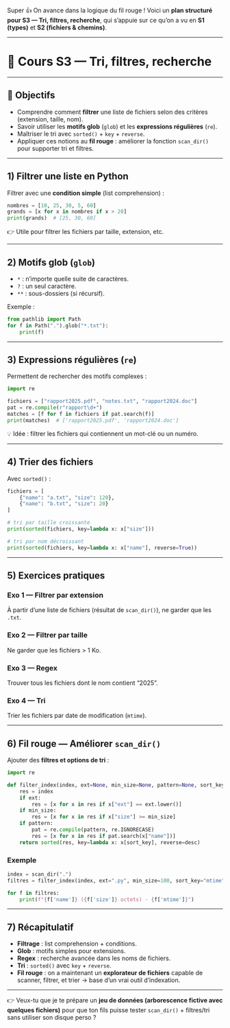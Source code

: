 Super 👍 On avance dans la logique du fil rouge !
Voici un **plan structuré pour S3 — Tri, filtres, recherche**, qui s’appuie sur ce qu’on a vu en **S1 (types)** et **S2 (fichiers & chemins)**.

---

# 📘 Cours S3 — Tri, filtres, recherche

---

## 🎯 Objectifs

- Comprendre comment **filtrer** une liste de fichiers selon des critères (extension, taille, nom).
- Savoir utiliser les **motifs glob** (`glob`) et les **expressions régulières** (`re`).
- Maîtriser le tri avec `sorted()` + `key` + `reverse`.
- Appliquer ces notions au **fil rouge** : améliorer la fonction `scan_dir()` pour supporter tri et filtres.

---

## 1) Filtrer une liste en Python

Filtrer avec une **condition simple** (list comprehension) :

```python
nombres = [10, 25, 30, 5, 60]
grands = [x for x in nombres if x > 20]
print(grands)  # [25, 30, 60]
```

👉 Utile pour filtrer les fichiers par taille, extension, etc.

---

## 2) Motifs glob (`glob`)

- `*` : n’importe quelle suite de caractères.
- `?` : un seul caractère.
- `**` : sous-dossiers (si récursif).

Exemple :

```python
from pathlib import Path
for f in Path(".").glob("*.txt"):
    print(f)
```

---

## 3) Expressions régulières (`re`)

Permettent de rechercher des motifs complexes :

```python
import re

fichiers = ["rapport2025.pdf", "notes.txt", "rapport2024.doc"]
pat = re.compile(r"rapport\d+")
matches = [f for f in fichiers if pat.search(f)]
print(matches)  # ['rapport2025.pdf', 'rapport2024.doc']
```

💡 Idée : filtrer les fichiers qui contiennent un mot-clé ou un numéro.

---

## 4) Trier des fichiers

Avec `sorted()` :

```python
fichiers = [
    {"name": "a.txt", "size": 120},
    {"name": "b.txt", "size": 20}
]

# tri par taille croissante
print(sorted(fichiers, key=lambda x: x["size"]))

# tri par nom décroissant
print(sorted(fichiers, key=lambda x: x["name"], reverse=True))
```

---

## 5) Exercices pratiques

### Exo 1 — Filtrer par extension

À partir d’une liste de fichiers (résultat de `scan_dir()`), ne garder que les `.txt`.

### Exo 2 — Filtrer par taille

Ne garder que les fichiers > 1 Ko.

### Exo 3 — Regex

Trouver tous les fichiers dont le nom contient “2025”.

### Exo 4 — Tri

Trier les fichiers par date de modification (`mtime`).

---

## 6) Fil rouge — Améliorer `scan_dir()`

Ajouter des **filtres et options de tri** :

```python
import re

def filter_index(index, ext=None, min_size=None, pattern=None, sort_key="size", desc=False):
    res = index
    if ext:
        res = [x for x in res if x["ext"] == ext.lower()]
    if min_size:
        res = [x for x in res if x["size"] >= min_size]
    if pattern:
        pat = re.compile(pattern, re.IGNORECASE)
        res = [x for x in res if pat.search(x["name"])]
    return sorted(res, key=lambda x: x[sort_key], reverse=desc)
```

### Exemple

```python
index = scan_dir(".")
filtres = filter_index(index, ext=".py", min_size=100, sort_key="mtime", desc=True)

for f in filtres:
    print(f"{f['name']} ({f['size']} octets) - {f['mtime']}")
```

---

## 7) Récapitulatif

- **Filtrage** : list comprehension + conditions.
- **Glob** : motifs simples pour extensions.
- **Regex** : recherche avancée dans les noms de fichiers.
- **Tri** : `sorted()` avec `key` + `reverse`.
- **Fil rouge** : on a maintenant un **explorateur de fichiers** capable de scanner, filtrer, et trier → base d’un vrai outil d’indexation.

---

👉 Veux-tu que je te prépare un **jeu de données (arborescence fictive avec quelques fichiers)** pour que ton fils puisse tester `scan_dir()` + filtres/tri sans utiliser son disque perso ?
